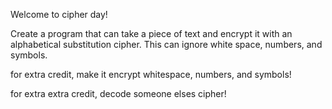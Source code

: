 <div class="md"><p>Welcome to cipher day! </p>
<p>Create a program that can take a piece of text and encrypt it with an alphabetical substitution cipher. This can ignore white space, numbers, and symbols.</p>
<p>for extra credit, make it encrypt whitespace, numbers, and symbols!</p>
<p>for extra extra credit, decode someone elses cipher!</p>
</div>
